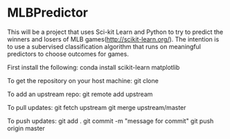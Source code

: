 # MLBPredictor
This will be a project that uses Sci-kit Learn and Python to try to predict the winners and losers
of MLB games(http://scikit-learn.org/). The intention is to use a subervised classification algorithm that runs on meaningful
predictors to choose outcomes for games.

First install the following: 
conda install scikit-learn matplotlib

To get the repository on your host machine:
git clone 

To add an upstream repo:
git remote add upstream

To pull updates:
git fetch upstream
git merge upstream/master

To push updates:
git add .
git commit -m "message for commit"
git push origin master

